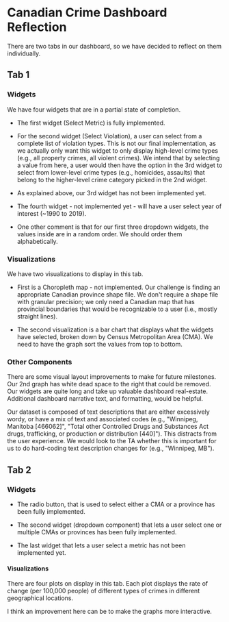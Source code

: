# Canadian Crime Dashboard Reflection

There are two tabs in our dashboard, so we have decided to reflect on them individually. 

## Tab 1

### Widgets

We have four widgets that are in a partial state of completion.

- The first widget (Select Metric) is fully implemented.

- For the second widget (Select Violation), a user can select from a complete list of violation types. This is not our final implementation, as we actually only want this widget to only display high-level crime types (e.g., all property crimes, all violent crimes). We intend that by selecting a value from here, a user would then have the option in the 3rd widget to select from lower-level crime types (e.g., homicides, assaults) that belong to the higher-level crime category picked in the 2nd widget.

- As explained above, our 3rd widget has not been implemented yet.

- The fourth widget - not implemented yet - will have a user select year of interest (~1990 to 2019).

- One other comment is that for our first three dropdown widgets, the values inside are in a random order. We should order them alphabetically.

### Visualizations

We have two visualizations to display in this tab.

- First is a Choropleth map - not implemented. Our challenge is finding an appropriate Canadian province shape file. We don't require a shape file with granular precision; we only need a Canadian map that has provincial boundaries that would be recognizable to a user (i.e., mostly straight lines).

- The second visualization is a bar chart that displays what the widgets have selected, broken down by Census Metropolitan Area (CMA). We need to have the graph sort the values from top to bottom.


### Other Components

There are some visual layout improvements to make for future milestones. Our 2nd graph has white dead space to the right that could be removed. Our widgets are quite long and take up valuable dashboard real-estate. Additional dashboard narrative text, and formatting, would be helpful.

Our dataset is composed of text descriptions that are either excessively wordy, or have a mix of text and associated codes (e.g., "Winnipeg, Manitoba [466062]", "Total other Controlled Drugs and Substances Act drugs, trafficking, or production or distribution [440]"). This distracts from the user experience. We would look to the TA whether this is important for us to do hard-coding text description changes for (e.g., "Winnipeg, MB").



## Tab 2

### Widgets 

- The radio button, that is used to select either a CMA or a province has been fully implemented.

- The second widget (dropdown component) that lets a user select one or multiple CMAs or provinces has been fully implemented.  

- The last widget that lets a user select a metric has not been implemented yet. 


#### Visualizations 

There are four plots on display in this tab. Each plot displays the rate of change (per 100,000 people) of different types of crimes in different geographical locations. 

I think an improvement here can be to make the graphs more interactive. 
